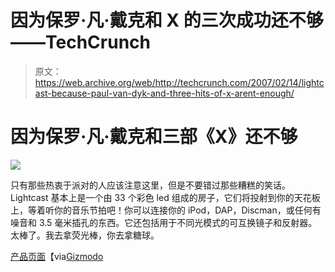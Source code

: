 # 因为保罗·凡·戴克和 X 的三次成功还不够——TechCrunch

> 原文：<https://web.archive.org/web/http://techcrunch.com/2007/02/14/lightcast-because-paul-van-dyk-and-three-hits-of-x-arent-enough/>

# 因为保罗·凡·戴克和三部《X》还不够

![](img/d9491ce0205f18220dab5012b5af15af.png)

只有那些热衷于派对的人应该注意这里，但是不要错过那些糟糕的笑话。Lightcast 基本上是一个由 33 个彩色 led 组成的房子，它们将投射到你的天花板上，等着听你的音乐节拍吧！你可以连接你的 iPod，DAP，Discman，或任何有噪音和 3.5 毫米插孔的东西。它还包括用于不同光模式的可互换镜子和反射器。太棒了。我去拿荧光棒，你去拿糖球。

[产品页面](https://web.archive.org/web/20210301225911/http://shopping.discovery.com/product-61583.html)【via[Gizmodo](https://web.archive.org/web/20210301225911/http://gizmodo.com/gadgets/gadgets/lightcast-instant-led-music-light-show-236533.php)